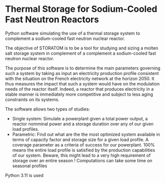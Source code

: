 # Thermal Storage for Sodium-Cooled Fast Neutron Reactors
Python software simulating the use of a thermal storage system to complement a sodium-cooled fast neutron nuclear reactor.

The objective of STORATOM is to be a tool for studying and sizing a molten salt storage system in complement of a complement a sodium-cooled fast neutron nuclear reactor. 

The purpose of this software is to determine the main parameters governing such a system by taking as input an electricity production profile consistent with the situation on the French electricity network at the horizon 2050. It thus measures the impact that such a system would have on the modulation needs of the reactor itself. Indeed, a reactor that produces electricity in a stable manner is immediately more competitive and subject to less aging constraints on its systems.

The software allows two types of studies:

- Single system: Simulate a powerplant given a total power output, a reactor nomminal power and a storage duration over any of our given load profiles.
- Parametric: Find out what are the the most optimized system available in terms of capacity factor and storage size for a given load profile. A coverage parameter as a criteria of success for our powerplant. 100% means the entire load profile is satisfied by the production capabilities of our system. Beware, this might lead to a very high requirement of storage over an entire season ! Computations can take some time on seasonal profiles

Python 3.11 is used
